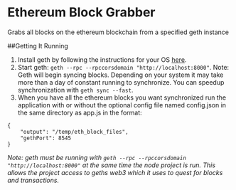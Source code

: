 # Ethereum Block Grabber
Grabs all blocks on the ethereum blockchain from a specified geth instance

##Getting It Running
  1. Install geth by following the instructions for your OS [here](https://www.ethereum.org/cli).
  2. Start geth: ```geth --rpc --rpccorsdomain "http://localhost:8000"```. Note: Geth will begin syncing blocks. Depending on your system it may take more than a day of constant running to synchronize. You can speedup synchronization with ```geth sync --fast```.
  3. When you have all the ethereum blocks you want synchronized run the application with or without the optional config file named config.json in the same directory as app.js in the format:
```
{
    "output": "/temp/eth_block_files",
    "gethPort": 8545
}
```

*Note: geth must be running with ```geth --rpc --rpccorsdomain "http://localhost:8000"``` at the same time the node project is run. This allows the project access to geths web3 which it uses to quest for blocks and transactions.*

